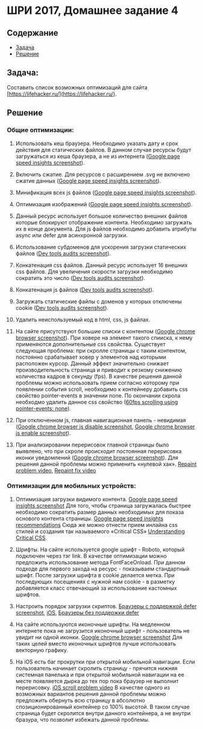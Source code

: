 # ШРИ 2017, Домашнее задание 4

## Содержание

- [Задача](#Задача)
- [Решение](#Решение)

## Задача:
Составить список возможных оптимизаций для сайта [https://lifehacker.ru/](https://lifehacker.ru/).

## Решение

### Общие оптимизации:

1. Использовать кеш браузера. Необходимо указать дату и срок действия для статических файлов. В данном случае ресурсы будут загружаться из кеша браузера, а не из интернета ([Google page speed insights screenshot](/screenshots/cache.png?raw=true)). 

2. Включить сжатие. Для ресурсов с расширением .svg не включено сжатие данных ([Google page speed insights screenshot](/screenshots/gzip.png?raw=true)).

3. Минификация всех js файлов ([Google page speed insights screenshot](/screenshots/jsmin.png?raw=true)).

4. Оптимизация изображений ([Google page speed insights screenshot](/screenshots/imgmin.png?raw=true)).

5. Данный ресурс использует большое количество внешних файлов которые блокируют отображение контента. Необходимо загружать их в конце документа. Для js файлов необходимо добавить атрибуты async или defer для асинхронной загрузки.

6. Использование субдоменов для ускорения загрузки статических файлов ([Dev tools audits screenshot](/screenshots/host.png?raw=true)).

7. Конкатенация css файлов. Данный ресурс использует 16 внешних css файлов. Для увеличения скорости загрузки необходимо сократить это число ([Dev tools audits screenshot](/screenshots/cssconcat.png?raw=true)).

8. Конкатенация js файлов ([Dev tools audits screenshot](/screenshots/jsconcat.png?raw=true)).

9. Загружать статические файлы с доменов у которых отключены cookie ([Dev tools audits screenshot](/screenshots/cookie.png?raw=true)).

10. Удалить неиспользуемый код в html, css, js файлах.

11. На сайте присутствуют большие списки с контентом ([Google chrome browser screenshot](/screenshots/content.png?raw=true)). При ховере на элемент такого спииска, к нему применяются дополнительные css свойства. Существует следующая проблема: при скролле страницы с таким контентом, постоянно срабатывает ховер у элементов над которыми расположен курсор. Данный эффект значительно снижает производительность страница и приводит к резкому снижению количества кадров в секунду (fps). В качестве решения данной проблемы можно использовать прием согласно которому при появлении события scroll, необходимо к контейнеру добавить css свойство pointer-events в значении none. По окончании скрола необходмо удалить данное css свойство ([60fps scrolling using pointer-events: none](https://www.thecssninja.com/css/pointer-events-60fps)).

12. При отключенном js, главная навигационная панель - невидимая ([Google chrome browser js disable screenshot](/screenshots/navigationjsdisable.png?raw=true), [Google chrome browser js enable screenshot](/screenshots/navigationjsenable.png?raw=true)). 

13. При анализировании перерисовок главной страницы было выявлено, что при скроле происходит постоянная перерисовка иконки уведомлений ([Google chrome browser screenshot](/screenshots/repaint.png?raw=true)). Для решения данной проблемы можно применить «нулевой хак». [Repaint problem video](https://drive.google.com/open?id=0B4DR2fff2kdWYlQ4RFd6T3dRQ2s), [Repaint fix video](https://drive.google.com/open?id=0B4DR2fff2kdWYnBZU0k5YmVaeE0) 

### Оптимизации для мобильных устройств:

1. Оптимизация загрузки видимого контента. [Google page speed insights screenshot](/screenshots/visiblecontent.png?raw=true) Для того, чтобы страница загружалась быстрее необходимо сократить размер данных необходимых для показа основого контента страницы. [Google page speed insights recommendations](https://developers.google.com/speed/docs/insights/PrioritizeVisibleContent)  Сюда же можно отнести прием инлайна css стилей и создания так называемого «Critical CSS» [Understanding Critical CSS](https://www.smashingmagazine.com/2015/08/understanding-critical-css/).

2. Шрифты. На сайте используется google шрифт - Roboto, который подключен через тэг link. В качестве оптимизации можно предложить использование метода FontFaceOnload. При данном подходе для первого захода на ресурс - показываем стандартный шрифт. После загрузки шрифта в cookie делается метка. При последующих посещениях с нужной нам cookie - в разметку добавляется класс отвечающий за использование каcтомных шрифтов.

3. Настроить порядок загрузки скриптов. [Браузеры с поддержкой defer screenshot](/screenshots/withdefer.png?raw=true), [iOS](/screenshots/ios.png?raw=true), [Браузеры без поддержки defer](/screenshots/withoutdefer.png?raw=true)

4. На сайте используются иконочные шрифты. На медленном интернете пока не загрузится иконочный шрифт - пользователь не увидит ни одной иконки. [Google chrome browser screenshot](/screenshots/icon.png?raw=true) Для таких целей вместо иконочных шрифтов лучше использовать векторную графику.

5. На iOS есть баг прокрутки при открытой мобильной навигации. Если пользователь начинает скролить страницу - прячится нижняя системная панелька и при открытой мобильной навигации на ее месте появляется дырка до тех пор пока браузер не выполнит перерисовку. [iOS scroll problem video](https://drive.google.com/open?id=0B4DR2fff2kdWNU1yc1U2SzhnR28) В качестве одного из возможных вариантов решения данной проблемы можно предложить обернуть всю страницу в абсолютно спозиционированный контейнер со 100% высотой. В таком случае страница будет скролится внутри данного контейнера, а не внутри бразура, что позволит избежать данной проблемы.
